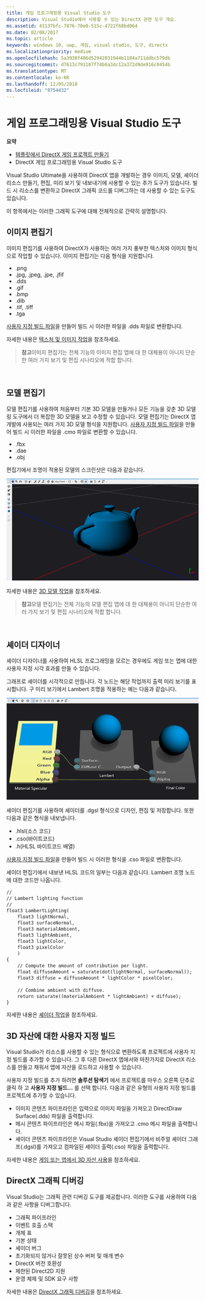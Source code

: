 ```yaml
---
title: 게임 프로그래밍용 Visual Studio 도구
description: Visual Studio에서 사용할 수 있는 DirectX 관련 도구 개요.
ms.assetid: 43137bfc-7876-70e0-515c-4722f68bd064
ms.date: 02/08/2017
ms.topic: article
keywords: windows 10, uwp, 게임, visual studio, 도구, directx
ms.localizationpriority: medium
ms.openlocfilehash: 5a3938f486d52942031944b1184a711ddbc579db
ms.sourcegitcommit: d7613c791107f74b6a3dc12a372d9de916c0454b
ms.translationtype: MT
ms.contentlocale: ko-KR
ms.lasthandoff: 12/05/2018
ms.locfileid: "8754432"
---
```

# <a name="visual-studio-tools-for-game-programming"></a>게임 프로그래밍용 Visual Studio 도구



**요약**

-   [템플릿에서 DirectX 게임 프로젝트 만들기](user-interface.md)
-   DirectX 게임 프로그래밍용 Visual Studio 도구


Visual Studio Ultimate을 사용하여 DirectX 앱을 개발하는 경우 이미지, 모델, 셰이더 리소스 만들기, 편집, 미리 보기 및 내보내기에 사용할 수 있는 추가 도구가 있습니다. 빌드 시 리소스를 변환하고 DirectX 그래픽 코드를 디버그하는 데 사용할 수 있는 도구도 있습니다.

이 항목에서는 이러한 그래픽 도구에 대해 전체적으로 간략히 설명합니다.

## <a name="image-editor"></a>이미지 편집기


이미지 편집기를 사용하여 DirectX가 사용하는 여러 가지 풍부한 텍스처와 이미지 형식으로 작업할 수 있습니다. 이미지 편집기는 다음 형식을 지원합니다.

-   .png
-   .jpg, .jpeg, .jpe, .jfif
-   .dds
-   .gif
-   .bmp
-   .dib
-   .tif, .tiff
-   .tga

[사용자 지정 빌드 파일](#build-customizations-for-3d-assets)을 만들어 빌드 시 이러한 파일을 .dds 파일로 변환합니다.

자세한 내용은 [텍스처 및 이미지 작업](https://msdn.microsoft.com/library/windows/apps/hh873119.aspx)을 참조하세요.

> **참고**이미지 편집기는 전체 기능의 이미지 편집 앱에 대 한 대체용이 아니지 단순한 여러 가지 보기 및 편집 시나리오에 적합 합니다.

 

## <a name="model-editor"></a>모델 편집기


모델 편집기를 사용하여 처음부터 기본 3D 모델을 만들거나 모든 기능을 갖춘 3D 모델링 도구에서 더 복잡한 3D 모델을 보고 수정할 수 있습니다. 모델 편집기는 DirectX 앱 개발에 사용되는 여러 가지 3D 모델 형식을 지원합니다. [사용자 지정 빌드 파일](#build-customizations-for-3d-assets)을 만들어 빌드 시 이러한 파일을 .cmo 파일로 변환할 수 있습니다.

-   .fbx
-   .dae
-   .obj

편집기에서 조명이 적용된 모델의 스크린샷은 다음과 같습니다.

![주전자](images/modeleditor.png)

자세한 내용은 [3D 모델 작업](https://msdn.microsoft.com/library/windows/apps/hh873114.aspx)을 참조하세요.

> **참고**모델 편집기는 전체 기능의 모델 편집 앱에 대 한 대체용이 아니지 단순한 여러 가지 보기 및 편집 시나리오에 적합 합니다.

 

## <a name="shader-designer"></a>셰이더 디자이너


셰이더 디자이너를 사용하여 HLSL 프로그래밍을 모르는 경우에도 게임 또는 앱에 대한 사용자 지정 시각 효과를 만들 수 있습니다.

그래프로 셰이더를 시각적으로 만듭니다. 각 노드는 해당 작업까지 출력 미리 보기를 표시합니다. 구 미리 보기에서 Lambert 조명을 적용하는 예는 다음과 같습니다.

![비주얼 셰이더 그래프](images/shaderdesigner.png)

셰이더 편집기를 사용하여 셰이더를 .dgsl 형식으로 디자인, 편집 및 저장합니다. 또한 다음과 같은 형식을 내보냅니다.

-   .hlsl(소스 코드)
-   .cso(바이트코드)
-   .h(HLSL 바이트코드 배열)

[사용자 지정 빌드 파일](#build-customizations-for-3d-assets)을 만들어 빌드 시 이러한 형식을 .cso 파일로 변환합니다.

셰이더 편집기에서 내보낸 HLSL 코드의 일부는 다음과 같습니다. Lambert 조명 노드에 대한 코드만 나옵니다.

```hlsl
//
// Lambert lighting function
//
float3 LambertLighting(
    float3 lightNormal,
    float3 surfaceNormal,
    float3 materialAmbient,
    float3 lightAmbient,
    float3 lightColor,
    float3 pixelColor
    )
{
    // Compute the amount of contribution per light.
    float diffuseAmount = saturate(dot(lightNormal, surfaceNormal));
    float3 diffuse = diffuseAmount * lightColor * pixelColor;

    // Combine ambient with diffuse.
    return saturate((materialAmbient * lightAmbient) + diffuse);
}
```

자세한 내용은 [셰이더 작업](https://msdn.microsoft.com/library/windows/apps/hh873117.aspx)을 참조하세요.

## <a name="build-customizations-for-3d-assets"></a>3D 자산에 대한 사용자 지정 빌드


Visual Studio가 리소스를 사용할 수 있는 형식으로 변환하도록 프로젝트에 사용자 지정 빌드를 추가할 수 있습니다. 그 후 다른 DirectX 앱에서와 마찬가지로 DirectX 리소스를 만들고 채워서 앱에 자산을 로드하고 사용할 수 있습니다.

사용자 지정 빌드를 추가 하려면 **솔루션 탐색기** 에서 프로젝트를 마우스 오른쪽 단추로 클릭 하 고 **사용자 지정 빌드...** 를 선택 합니다. 다음과 같은 유형의 사용자 지정 빌드를 프로젝트에 추가할 수 있습니다.

-   이미지 콘텐츠 파이프라인은 입력으로 이미지 파일을 가져오고 DirectDraw Surface(.dds) 파일을 출력합니다.
-   메시 콘텐츠 파이프라인은 메시 파일(.fbx)을 가져오고 .cmo 메시 파일을 출력합니다.
-   셰이더 콘텐츠 파이프라인은 Visual Studio 셰이더 편집기에서 비주얼 셰이더 그래프(.dgsl)를 가져오고 컴파일된 셰이더 출력(.cso) 파일을 출력합니다.

자세한 내용은 [게임 또는 앱에서 3D 자산 사용](https://msdn.microsoft.com/library/windows/apps/hh972446.aspx)을 참조하세요.

## <a name="debugging-directx-graphics"></a>DirectX 그래픽 디버깅


Visual Studio는 그래픽 관련 디버깅 도구를 제공합니다. 이러한 도구를 사용하여 다음과 같은 사항을 디버그합니다.

-   그래픽 파이프라인
-   이벤트 호출 스택
-   개체 표
-   기본 상태
-   셰이더 버그
-   초기화되지 않거나 잘못된 상수 버퍼 및 매개 변수
-   DirectX 버전 호환성
-   제한된 Direct2D 지원
-   운영 체제 및 SDK 요구 사항

자세한 내용은 [DirectX 그래픽 디버깅](https://msdn.microsoft.com/library/windows/apps/hh315751.aspx)을 참조하세요.


 

 

 




